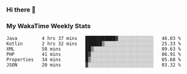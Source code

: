 ### Hi there 👋

<!--
**royschrauwen/royschrauwen** is a ✨ _special_ ✨ repository because its `README.md` (this file) appears on your GitHub profile.

Here are some ideas to get you started:

- 🔭 I’m currently working on ...
- 🌱 I’m currently learning ...
- 👯 I’m looking to collaborate on ...
- 🤔 I’m looking for help with ...
- 💬 Ask me about ...
- 📫 How to reach me: ...
- 😄 Pronouns: ...
- ⚡ Fun fact: ...
-->


### My WakaTime Weekly Stats
<!--START_SECTION:waka-->

```text
Java         4 hrs 37 mins   ███████████▓░░░░░░░░░░░░░   46.03 %
Kotlin       2 hrs 32 mins   ██████▒░░░░░░░░░░░░░░░░░░   25.33 %
XML          58 mins         ██▒░░░░░░░░░░░░░░░░░░░░░░   09.63 %
PHP          41 mins         █▓░░░░░░░░░░░░░░░░░░░░░░░   06.91 %
Properties   34 mins         █▒░░░░░░░░░░░░░░░░░░░░░░░   05.68 %
JSON         20 mins         ▓░░░░░░░░░░░░░░░░░░░░░░░░   03.32 %
```

<!--END_SECTION:waka-->
